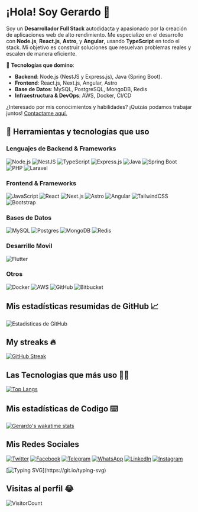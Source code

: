 # ¡Hola! Soy Gerardo 👋

Soy un **Desarrollador Full Stack** autodidacta y apasionado por la creación de aplicaciones web de alto rendimiento. Me especializo en el desarrollo con **Node.js**, **React.js**, **Astro**, y **Angular**, usando **TypeScript** en todo el stack. Mi objetivo es construir soluciones que resuelvan problemas reales y escalen de manera eficiente.

🚀 **Tecnologías que domino**:
- **Backend**: Node.js (NestJS y Express.js), Java (Spring Boot).
- **Frontend**: React.js, Next.js, Angular, Astro
- **Base de Datos**: MySQL, PostgreSQL, MongoDB, Redis
- **Infraestructura & DevOps**: AWS, Docker, CI/CD

¿Interesado por mis conocimientos y habilidades? ¡Quizás podamos trabajar juntos! [Contactame aquí.](https://chaicopadillag.github.io/)

## 🔧 Herramientas y tecnologías que uso

### Lenguajes de Backend & Frameworks
![Node.js](https://img.shields.io/badge/node.js-3c873a?logo=node.js&logoColor=white&style=for-the-badge)
![NestJS](https://img.shields.io/badge/nestjs-%23E0234E.svg?logo=nestjs&logoColor=white&style=for-the-badge)
![TypeScript](https://img.shields.io/badge/typescript-%23007ACC.svg?logo=typescript&logoColor=white&style=for-the-badge)
![Express.js](https://img.shields.io/badge/express.js-%23404d59.svg?logo=express&logoColor=%2361DAFB&style=for-the-badge)
![Java](https://img.shields.io/badge/java-%23ED8B00.svg?logo=java&logoColor=white&style=for-the-badge)
![Spring Boot](https://img.shields.io/badge/spring%20boot-%236DB33F.svg?logo=spring-boot&logoColor=white&style=for-the-badge)
![PHP](https://img.shields.io/badge/php-%23777BB4.svg?logo=php&logoColor=white&style=for-the-badge)
![Laravel ](https://img.shields.io/badge/laravel-%23FF2D20.svg?logo=laravel&logoColor=white&style=for-the-badge)

### Frontend & Frameworks
![JavaScript](https://img.shields.io/badge/javascript-%23323330.svg?logo=javascript&logoColor=%23F7DF1E&style=for-the-badge)
![React](https://img.shields.io/badge/react.js-%2320232a.svg?logo=react&logoColor=%2361DAFB&style=for-the-badge)
![Next.js](https://img.shields.io/badge/next.js-black?logo=next.js&logoColor=white&style=for-the-badge)
![Astro](https://img.shields.io/badge/astro-%23FF5D00.svg?logo=astro&logoColor=white&style=for-the-badge)
![Angular](https://img.shields.io/badge/angular-%23DD0031.svg?logo=angular&logoColor=white&style=for-the-badge)
![TailwindCSS](https://img.shields.io/badge/tailwindcss-%2338B2AC.svg?logo=tailwind-css&logoColor=white&style=for-the-badge)
![Bootstrap](https://img.shields.io/badge/bootstrap-%23563D7C.svg?logo=bootstrap&logoColor=white&style=for-the-badge)

### Bases de Datos
![MySQL](https://img.shields.io/badge/mysql-00758F.svg?logo=mysql&logoColor=white&style=for-the-badge)
![Postgres](https://img.shields.io/badge/postgres-%23316192.svg?logo=postgresql&logoColor=white&style=for-the-badge)
![MongoDB](https://img.shields.io/badge/MongoDB-%234ea94b.svg?logo=mongodb&logoColor=white&style=for-the-badge)
![Redis](https://img.shields.io/badge/redis-%23DD0031.svg?logo=redis&logoColor=white&style=for-the-badge)

### Desarrillo Movil
![Flutter](https://img.shields.io/badge/Flutter-%2302569B.svg?logo=Flutter&logoColor=white&style=for-the-badge)

### Otros
![Docker](https://img.shields.io/badge/docker-%232496ED.svg?logo=docker&logoColor=white&style=for-the-badge)
![AWS](https://img.shields.io/badge/aws-232F3E.svg?logo=amazonwebservices&logoColor=white&style=for-the-badge)
![GitHub](https://img.shields.io/badge/github-%23121011.svg?logo=github&logoColor=white&style=for-the-badge) 
![Bitbucket](https://img.shields.io/badge/bitbucket-%230047B3.svg?logo=bitbucket&logoColor=white&style=for-the-badge)

## Mis estadísticas resumidas de GitHub 📈

![Estadísticas de GitHub](https://github-readme-stats.vercel.app/api?username=chaicopadillag&theme=ayu-mirage&show_icons=true&count_private=true)

## My streaks 🔥

[![GitHub Streak](http://github-readme-streak-stats.herokuapp.com?user=chaicopadillag&theme=ayu-mirage&date_format=j%2Fn%5B%2FY%5D)](https://git.io/streak-stats)

## Las Tecnologias que más uso 👨‍💻

[![Top Langs](https://github-readme-stats.vercel.app/api/top-langs/?username=chaicopadillag&theme=ayu-mirage&langs_count=6&layout=compact)](https://chaicopadillag.github.io/)

## Mis estadísticas de Codigo ⌨️

[![Gerardo's wakatime stats](https://github-readme-stats.vercel.app/api/wakatime?username=@chaicopadillag&layout=compact&theme=ayu-mirage&custom_title=Estad%C3%ADsticas+de+tiempo)](https://chaicopadillag.github.io/)

## Mis Redes Sociales

[![Twitter](https://img.shields.io/badge/Twitter-%231DA1F2.svg?logo=Twitter&logoColor=white)](https://twitter.com/chaicopadillag)
[![Facebook](https://img.shields.io/badge/Facebook-%231877F2.svg?logo=Facebook&logoColor=white)](https://www.facebook.com/chaicopadillag)
[![Telegram](https://img.shields.io/badge/Telegram-2CA5E0?logo=telegram&logoColor=white)](https://t.me/ReactJSEspanol)
[![WhatsApp](https://img.shields.io/badge/WhatsApp-25D366?logo=whatsapp&logoColor=white)](https://api.whatsapp.com/send?phone=51928522616&text=Hola%20G.%20Chaico,%20me%20contacto%20desde%20tu%20web%20personal.)
[![LinkedIn](https://img.shields.io/badge/linkedin-%230077B5.svg?logo=linkedin&logoColor=white)](https://www.linkedin.com/in/chaicopadillag/)
[![Instagram](https://img.shields.io/badge/Instagram-%23E4405F.svg?logo=Instagram&logoColor=white)](https://www.instagram.com/chaicopadillag/)

[![Typing SVG](https://readme-typing-svg.herokuapp.com?font=Helvetica&color=%2336BCF7&size=30&vCenter=true&width=700&lines="Si+lo+puedes+imaginar%2C+lo+puedes+programar.")](https://git.io/typing-svg)

## Visitas al perfil 😂

![VisitorCount](https://profile-counter.glitch.me/chaicopadillag/count.svg)
